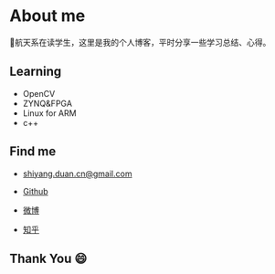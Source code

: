# About me

:rocket:航天系在读学生，这里是我的个人博客，平时分享一些学习总结、心得。

## Learning

* OpenCV
* ZYNQ&FPGA
* Linux for ARM
* c++
## Find me

- shiyang.duan.cn@gmail.com

* [Github](https://github.com/KsDuan)

* [微博](https://weibo.com/u/6339798254)

* [知乎](https://www.zhihu.com/people/sy-d-28)

## Thank You :smile: